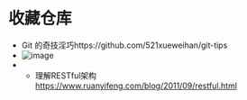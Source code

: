 # 收藏仓库

- Git 的奇技淫巧https://github.com/521xueweihan/git-tips
- ![image](https://user-images.githubusercontent.com/45063274/145676749-c47010bb-798f-446f-9130-cd98ad3edc26.png)
- - 理解RESTful架构 https://www.ruanyifeng.com/blog/2011/09/restful.html

